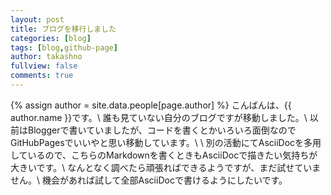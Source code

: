 ```yaml
---
layout: post
title: ブログを移行しました
categories: [blog]
tags: [blog,github-page]
author: takashno
fullview: false
comments: true
---
```


{% assign author = site.data.people[page.author] %}
こんばんは、{{ author.name }}です。\\
誰も見ていない自分のブログですが移動しました。\\
以前はBloggerで書いていましたが、コードを書くとかいろいろ面倒なのでGitHubPagesでいいやと思い移動しています。\\
\\
別の活動にてAsciiDocを多用しているので、こちらのMarkdownを書くときもAsciiDocで描きたい気持ちが大きいです。\\
なんとなく調べたら頑張ればできるようですが、まだ試せていません。\\
機会があれば試して全部AsciiDocで書けるようにしたいです。

